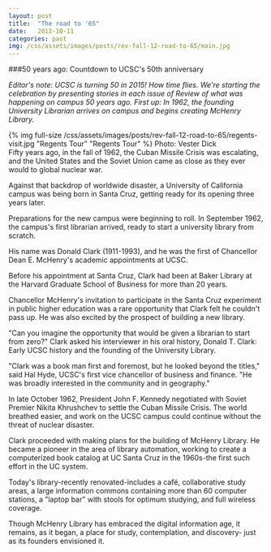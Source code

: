 ```yaml
---
layout: post
title:  "The road to '65"
date:   2012-10-11
categories: past
img: /css/assets/images/posts/rev-fall-12-road-to-65/main.jpg
---
```

###50 years ago: Countdown to UCSC's 50th anniversary

*Editor's note: UCSC is turning 50 in 2015! How time flies. We're starting the celebration by presenting stories in each issue of Review of what was happening on campus 50 years ago. First up: In 1962, the founding University Librarian arrives on campus and begins creating McHenry Library.*

<div class="caption">
{% img full-size /css/assets/images/posts/rev-fall-12-road-to-65/regents-visit.jpg "Regents Tour" "Regents Tour" %}
Photo: Vester Dick</div>Fifty years ago, in the fall of 1962, the Cuban Missile Crisis was escalating, and the United States and the Soviet Union came as close as they ever would to global nuclear war. 

Against that backdrop of worldwide disaster, a University of California campus was being born in Santa Cruz, getting ready for its opening three years later. 

Preparations for the new campus were beginning to roll. In September 1962, the campus's first librarian arrived, ready to start a university library from scratch. 

His name was Donald Clark (1911-1993), and he was the first of Chancellor Dean E. McHenry's academic appointments at UCSC. 

Before his appointment at Santa Cruz, Clark had been at Baker Library at the Harvard Graduate School of Business for more than 20 years. 

Chancellor McHenry's invitation to participate in the Santa Cruz experiment in public higher education was a rare opportunity that Clark felt he couldn't pass up. He was also excited by the prospect of building a new library. 

"Can you imagine the opportunity that would be given a librarian to start from zero?" Clark asked his interviewer in his oral history, Donald T. Clark: Early UCSC history and the founding of the University Library. 

"Clark was a book man first and foremost, but he looked beyond the titles," said Hal Hyde, UCSC's first vice chancellor of business and finance. "He was broadly interested in the community and in geography." 

In late October 1962, President John F. Kennedy negotiated with Soviet Premier Nikita Khrushchev to settle the Cuban Missile Crisis. The world breathed easier, and work on the UCSC campus could continue without the threat of nuclear disaster. 

Clark proceeded with making plans for the building of McHenry Library. He became a pioneer in the area of library automation, working to create a computerized book catalog at UC Santa Cruz in the 1960s-the first such effort in the UC system. 

Today's library-recently renovated-includes a caf&#233;, collaborative study areas, a large information commons containing more than 60 computer stations, a "laptop bar" with stools for optimum studying, and full wireless coverage. 

Though McHenry Library has embraced the digital information age, it remains, as it began, a place for study, contemplation, and discovery- just as its founders envisioned it. 